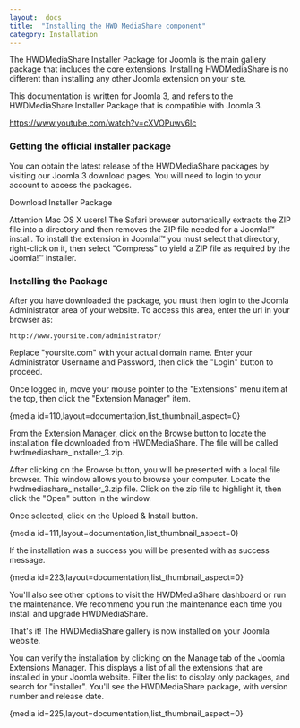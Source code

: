 ```yaml
---
layout:  docs
title:  "Installing the HWD MediaShare component"
category: Installation
---
```

The HWDMediaShare Installer Package for Joomla is the main gallery package that includes the core extensions. Installing HWDMediaShare is no different than installing any other Joomla extension on your site.

This documentation is written for Joomla 3, and refers to the HWDMediaShare Installer Package that is compatible with Joomla 3.

https://www.youtube.com/watch?v=cXVOPuwv6lc

### Getting the official installer package

You can obtain the latest release of the HWDMediaShare packages by visiting our Joomla 3 download pages. You will need to login to your account to access the packages.

​Download Installer Package​

Attention Mac OS X users! The Safari browser automatically extracts the ZIP file into a directory and then removes the ZIP file needed for a Joomla!™ install. To install the extension in Joomla!™ you must select that directory, right-click on it, then select "Compress" to yield a ZIP file as required by the Joomla!™ installer.

### Installing the Package
After you have downloaded the package, you must then login to the Joomla Administrator area of your website. To access this area, enter the url in your browser as:

```http://www.yoursite.com/administrator/```

Replace "yoursite.com" with your actual domain name. Enter your Administrator Username and Password, then click the "Login" button to proceed.

Once logged in, move your mouse pointer to the "Extensions" menu item at the top, then click the "Extension Manager" item.

{media id=110,layout=documentation,list_thumbnail_aspect=0}

From the Extension Manager, click on the Browse button to locate the installation file downloaded from HWDMediaShare. The file will be called hwdmediashare_installer_3.zip.

After clicking on the Browse button, you will be presented with a local file browser. This window allows you to browse your computer. Locate the hwdmediashare_installer_3.zip file. Click on the zip file to highlight it, then click the "Open" button in the window.

Once selected, click on the Upload & Install button.

{media id=111,layout=documentation,list_thumbnail_aspect=0}

If the installation was a success you will be presented with as success message.

{media id=223,layout=documentation,list_thumbnail_aspect=0}

You'll also see other options to visit the HWDMediaShare dashboard or run the maintenance. We recommend you run the maintenance each time you install and upgrade HWDMediaShare.

That's it! The HWDMediaShare gallery is now installed on your Joomla website.

You can verify the installation by clicking on the Manage tab of the Joomla Extensions Manager. This displays a list of all the extensions that are installed in your Joomla website. Filter the list to display only packages, and search for "installer". You'll see the HWDMediaShare package, with version number and release date.

{media id=225,layout=documentation,list_thumbnail_aspect=0}